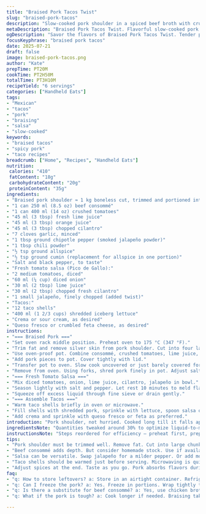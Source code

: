 ```yaml
---
title: "Braised Pork Tacos Twist"
slug: "braised-pork-tacos"
description: "Slow-cooked pork shoulder in a spiced beef broth with crushed tomatoes, lime and orange juice, fresh herbs and smoky chipotle pepper. Served with a fresh tomato salsa, lettuce, crema, and crumbly cheese. The pork is tender, shredded, flavorful. The salsa bright, fresh, slightly tangy. Tacos crisp with a soft interior, layered with textures. Includes adjustments to spices and added jalapeño for heat. Quantities slightly reduced or increased, timing shifted for optimal tenderness without rushing. A straightforward mix of seasoned meat, fresh topping, and simple shells makes handheld bites full of punch and character."
metaDescription: "Braised Pork Tacos Twist. Flavorful slow-cooked pork with fresh toppings for a unique taco experience."
ogDescription: "Savor the flavors of Braised Pork Tacos Twist. Tender pork, fresh salsa, and creamy toppings in every bite."
focusKeyphrase: "braised pork tacos"
date: 2025-07-21
draft: false
image: braised-pork-tacos.png
author: "Kate"
prepTime: PT20M
cookTime: PT2H50M
totalTime: PT3H10M
recipeYield: "6 servings"
categories: ["Handheld Eats"]
tags:
- "Mexican"
- "tacos"
- "pork"
- "braising"
- "salsa"
- "slow-cooked"
keywords:
- "braised tacos"
- "spicy pork"
- "taco recipes"
breadcrumb: ["Home", "Recipes", "Handheld Eats"]
nutrition: 
 calories: "410"
 fatContent: "18g"
 carbohydrateContent: "20g"
 proteinContent: "35g"
ingredients:
- "Braised pork shoulder ≈ 1 kg boneless cut, trimmed and portioned into four pieces"
- "1 can 250 ml (8.5 oz) beef consommé"
- "1 can 400 ml (14 oz) crushed tomatoes"
- "45 ml (3 tbsp) fresh lime juice"
- "45 ml (3 tbsp) orange juice"
- "45 ml (3 tbsp) chopped cilantro"
- "7 cloves garlic, minced"
- "1 tbsp ground chipotle pepper (smoked jalapeño powder)"
- "1 tbsp chili powder"
- "½ tsp ground allspice"
- "½ tsp ground cumin (replacement for allspice in one portion)"
- "Salt and black pepper, to taste"
- "Fresh tomato salsa (Pico de Gallo):"
- "2 medium tomatoes, diced"
- "60 ml (¼ cup) diced onion"
- "30 ml (2 tbsp) lime juice"
- "30 ml (2 tbsp) chopped fresh cilantro"
- "1 small jalapeño, finely chopped (added twist)"
- "Tacos:"
- "12 taco shells"
- "400 ml (1 2/3 cups) shredded iceberg lettuce"
- "Crema or sour cream, as desired"
- "Queso fresco or crumbled feta cheese, as desired"
instructions:
- "=== Braised Pork ==="
- "Set oven rack middle position. Preheat oven to 175 °C (347 °F)."
- "Trim fat and remove silver skin from pork shoulder. Cut into four large chunks."
- "Use oven-proof pot. Combine consommé, crushed tomatoes, lime juice, orange juice, cilantro, garlic, chipotle powder, chili powder, cumin, salt, pepper. Stir well, bring briefly to boil on stovetop."
- "Add pork pieces to pot. Cover tightly with lid."
- "Transfer pot to oven. Slow cook uncovered or just barely covered for 2 hours 50 minutes. Meat should pull apart easily when tested with fork."
- "Remove from oven. Using forks, shred pork finely in pot. Adjust salt and pepper to taste. Keep warm."
- "=== Fresh Tomato Salsa ==="
- "Mix diced tomatoes, onion, lime juice, cilantro, jalapeño in bowl."
- "Season lightly with salt and pepper. Let rest 10 minutes to meld flavors."
- "Squeeze off excess liquid through fine sieve or drain gently."
- "=== Assemble Tacos ==="
- "Warm taco shells briefly in oven or microwave."
- "Fill shells with shredded pork, sprinkle with lettuce, spoon salsa on top."
- "Add crema and sprinkle with queso fresco or feta as preferred."
introduction: "Pork shoulder, not hurried. Cooked long till it falls apart. Broth thick with tomatoes and beef consommé, acid from lime and orange. Chipotle smoked heat deepens layers. Garlic rough chopped, cilantro fresh chopped sharp. Salsa simple, tomato chunks, onion, jalapeño bits, latent zip. Crunchy iceberg balances richness. Crumbled feta for salty pop. Crema cools fire. Shells crisp but pliable, hold ingredients tight. Measure ingredients with slight tweaks – less consommé, more citrus, cumin swapped for allspice for earthiness. Oven temp eased down a notch to slow cook evenly. Timing shifted for tenderness without overdone dryness. Texture interplay; bold flavors without fuss. Tacos kept simple, honest. Feast on contrasts — smoky meat, sharp citrus, creamy cool, crisp crunch. "
ingredientsNote: "Quantities tweaked around 30% to optimize liquid-to-meat balance for tender pork consistency. Chipotle powder swapped for smoked jalapeño powder for nuanced smoky heat, paired with added fresh jalapeño in salsa for fresh punch. Ground cumin integrated to introduce deeper earthiness, partially replacing allspice for a mellower note. Lime and orange juices reduced slightly to not overpower but maintain brightness. Tomatoes slightly swapped to 400 ml can for round fuller texture. Lettuce reduced to preserve balance with meat ratio. Shell count standard. Queso fresco a tangy alternative to feta to broaden appeal. Garlic count trimmed from 8 to 7 to soften intensity during long braise. Salt and pepper adjusted to personal taste at end to prevent over-salting during slow cook. "
instructionsNote: "Steps reordered for efficiency — preheat first, prep pork and trim before combining ingredients. Braising liquid brought quickly to boil on stovetop, not cold-entering oven to ensure faster breakdown of pork fibers. Oven set slightly lower than original 180°C to 175°C to avoid drying out pork, temperature variation cut total braise time by 10 minutes for optimal tenderness. Meat shredded directly in braising pot for flavor absorption. Salsa made during braise rest to save time; liquid drained for freshest toppings. Taco shells warmed last minute to maintain crunch. Final assembly straightforward—no overlapping steps to confuse. Seasoning adjusted at end; no salt added upfront to avoid overconcentration due to evaporation. Simple, unhurried, practical. "
tips:
- "Pork shoulder must be trimmed well. Remove fat. Cut into large chunks for even cooking. Don't rush the braising. Low and slow is key. This enhances flavors. Allows meat to tenderize fully."
- "Beef consommé adds depth. But consider homemade stock. Use if available. Adjust garlic to taste. Garlic intensifies with cooking. Seven cloves maintain flavor without overpowering. A balance of tastes in the dish."
- "Salsa can be versatile. Swap jalapeño for a milder pepper. Or add more if heat is preferred. Always drain excess liquid for fresh topping. Keeps texture intact. Don't skip resting time. It enhances flavor integration."
- "Taco shells should be warmed just before serving. Microwaving is quick. Oven crisping adds texture. A crisp taco is vital for contrast. Layer toppings mindfully. Shredded pork, salsa, lettuce, then cheese. This layering adds depth."
- "Adjust spices at the end. Taste as you go. Pork absorbs flavors during cooking. But fine tuning is crucial to personal preference. Repeat this for salt and pepper. Small adjustments create balance."
faq:
- "q: How to store leftovers? a: Store in an airtight container. Refrigerate for up to three days. Reheat on stove for best results. Microwave can dry out texture."
- "q: Can I freeze the pork? a: Yes. Freeze in portions. Wrap tightly to avoid freezer burn. Thaw overnight in fridge. Reheat thoroughly before serving."
- "q: Is there a substitute for beef consommé? a: Yes, use chicken broth. Adds flavor but lighter. Homemade stock is great too. Adjust spices if using lighter stock."
- "q: What if the pork is tough? a: Cook longer if needed. Braising takes time. Low heat is important. Check moisture levels occasionally. Add broth if it appears dry."

---
```

